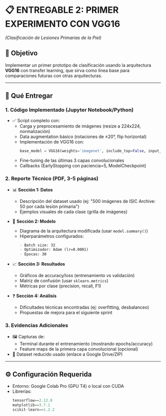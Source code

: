 # 📋 **ENTREGABLE 2: PRIMER EXPERIMENTO CON VGG16**  
*(Clasificación de Lesiones Primarias de la Piel)*  

## 🎯 **Objetivo**  
Implementar un primer prototipo de clasificación usando la arquitectura **VGG16** con transfer learning, que sirva como línea base para comparaciones futuras con otras arquitecturas.  

---

## 📂 **Qué Entregar**  

### 1. **Código Implementado** (Jupyter Notebook/Python)  
- ✅ Script completo con:  
  - Carga y preprocesamiento de imágenes (resize a 224x224, normalización)  
  - Data augmentation básico (rotaciones de ±20°, flip horizontal)  
  - Implementación de VGG16 con:  
    ```python
    base_model = VGG16(weights='imagenet', include_top=False, input_shape=(224,224,3))
    ```  
  - Fine-tuning de las últimas 3 capas convolucionales  
  - Callbacks (EarlyStopping con paciencia=5, ModelCheckpoint)  

### 2. **Reporte Técnico** (PDF, 3-5 páginas)  
- 📊 **Sección 1: Datos**  
  - Descripción del dataset usado (ej: "500 imágenes de ISIC Archive: 50 por cada lesión primaria")  
  - Ejemplos visuales de cada clase (grilla de imágenes)  

- 🤖 **Sección 2: Modelo**  
  - Diagrama de la arquitectura modificada (usar `model.summary()`)  
  - Hiperparámetros configurados:  
    ```markdown
    - Batch size: 32  
    - Optimizador: Adam (lr=0.0001)  
    - Épocas: 30  
    ```

- 📈 **Sección 3: Resultados**  
  - Gráficos de accuracy/loss (entrenamiento vs validación)  
  - Matriz de confusión (usar `sklearn.metrics`)  
  - Métricas por clase (precision, recall, F1)  

- ❓ **Sección 4: Análisis**  
  - Dificultades técnicas encontradas (ej: overfitting, desbalanceo)  
  - Propuestas de mejora para el siguiente sprint  

### 3. **Evidencias Adicionales**  
- 🖼️ Capturas de:  
  - Terminal durante el entrenamiento (mostrando epochs/accuracy)  
  - Feature maps de la primera capa convolucional (opcional)  
- 📁 Dataset reducido usado (enlace a Google Drive/ZIP)  

---

## ⚙️ **Configuración Requerida**  
- Entorno: Google Colab Pro (GPU T4) o local con CUDA  
- Librerías:  
  ```python
  tensorflow==2.12.0  
  matplotlib==3.7.1  
  scikit-learn==1.2.2
